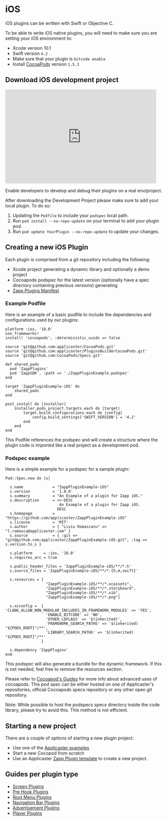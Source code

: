# iOS

iOS plugins can be written with Swift or Objective C.

To be able to write iOS native plugins, you will need to make sure you are setting your iOS environment to:

* Xcode version 10.1
* Swift version `4.2`
* Make sure that your plugin is `bitcode enable`
* Install [CocoaPods](https://guides.cocoapods.org/using/getting-started.html) version `1.5.3`

## Download iOS development project

<iframe src="https://docs.google.com/presentation/d/e/2PACX-1vRBD1LkNz5SoSH8XM1DkSrFlL5k5wyLtK2uWxoqkC4Mr7aGnL3UWx1mbVhdAXj9m64ptDiB9gp-JaBX/embed?start=false&loop=false&delayms=5000" frameborder="0" width="480" height="299" allowfullscreen="true" mozallowfullscreen="true" webkitallowfullscreen="true"></iframe>

Enable developers to develop and debug their plugins on a real env/project.

After downloading the Development Project please make sure to add your local plugin. To do so:
1. Updating the `Podfile` to include your `podspec` local path.
2. Run `pod install --no-repo-update` on your terminal to add your plugin pod.
3. Run `pod update YourPlugin --no-repo-update` to update your changes.

## Creating a new iOS Plugin

Each plugin is comprised from a git repository including the following:
* Xcode project generating a dynamic library and optionally a demo project
* Cocoapods podspec for the latest version (optionally have a spec directory containing previous versions) generating
* [Zapp Plugins Manifest](/zappifest/plugins-manifest-format.md)

### Example Podfile
Here is an example of a basic podfile to include the dependencies and configurations used by our plugins:

```
platform :ios, '10.0'
use_frameworks!
install! 'cocoapods', :deterministic_uuids => false

source 'git@github.com:applicaster/CocoaPods.git'
source 'git@github.com:applicaster/PluginsBuilderCocoaPods.git'
source 'git@github.com:CocoaPods/Specs.git'

def shared_pods
  pod 'ZappPlugins'
  pod 'ZappSDK', :path => './ZappPluginExample.podspec'
end

target 'ZappPluginExample-iOS' do
    shared_pods
end

post_install do |installer|
    installer.pods_project.targets.each do |target|
        target.build_configurations.each do |config|
            config.build_settings['SWIFT_VERSION'] = '4.2'
        end
    end
end
```

This Podfile references the podspec and will create a structure where the plugin code is imported like a real project as a development pod.

### Podspec example
Here is a simple example for a podspec for a sample plugin:

```
Pod::Spec.new do |s|

  s.name             = "ZappPluginExample-iOS"
  s.version          = '1.0.0'
  s.summary          = "An Example of a plugin for Zapp iOS."
  s.description      = <<-DESC
                        An Example of a plugin for Zapp iOS.
                       DESC
  s.homepage         = "https://github.com/applicaster/ZappPluginExample-iOS"
  s.license          = 'MIT'
  s.author           = { "Liviu Romascanu" => "l.romasca@applicaster.com" }
  s.source           = { :git => "git@github.com:applicaster/ZappPluginExample-iOS.git", :tag => s.version.to_s }

  s.platform     = :ios, '10.0'
  s.requires_arc = true

  s.public_header_files = 'ZappPluginExample-iOS/**/*.h'
  s.source_files = 'ZappPluginExample-iOS/**/*.{h,m,swift}'

  s.resources = [
                  "ZappPluginExample-iOS/**/*.xcassets",
                  "ZappPluginExample-iOS/**/*.storyboard",
                  "ZappPluginExample-iOS/**/*.xib",
                  "ZappPluginExample-iOS/**/*.png"]

  s.xcconfig =  { 'CLANG_ALLOW_NON_MODULAR_INCLUDES_IN_FRAMEWORK_MODULES' => 'YES',
                  'ENABLE_BITCODE' => 'NO',
                  'OTHER_LDFLAGS' => '$(inherited)',
                  'FRAMEWORK_SEARCH_PATHS' => '$(inherited) "${PODS_ROOT}"/**',
                  'LIBRARY_SEARCH_PATHS' => '$(inherited) "${PODS_ROOT}"/**'
                }

  s.dependency 'ZappPlugins'
end
```

This podspec will also generate a bundle for the dynamic framework.
If this is not needed, feel free to remove the resources section.

Please refer to [Cocoapod's Guides](https://guides.cocoapods.org) for more info about advanced uses of cocoapods.
This pod spec can be either hosted on one of Applicaster's repositories, official Cocoapods specs repository or any other open git repository.

Note: While possible to host the podspecs specs directory inside the code library, please try to avoid this.
This method is not efficient.

## Starting a new project
There are a couple of options of starting a new plugin project:
* Use one of the [Applicaster examples](https://github.com/applicaster/zapp-plugins-examples/tree/master/VideoPlayer/iOS)
* Start a new Cocopod from scratch
* Use an Applicaster [Zapp Plugin template](https://github.com/applicaster/zapp-plugins-ios-templates) to create a new project.

## Guides per plugin type
* [Screen Plugins](/ui-builder/ios/ScreenPlugin.md)
* [Pre Hook Plugins](/ui-builder/ios/PreHooks-ScreenPlugin.md)
* [Root Menu Plugins](/ui-builder/ios/RootMenuPlugins.md)
* [Navigation Bar Plugins](/ui-builder/ios/NavigatioBarPlugins.md)
* [Advertisement Plugins](/advertisement/ios/ios.md)
* [Player Plugins](/player/iOS.md)
